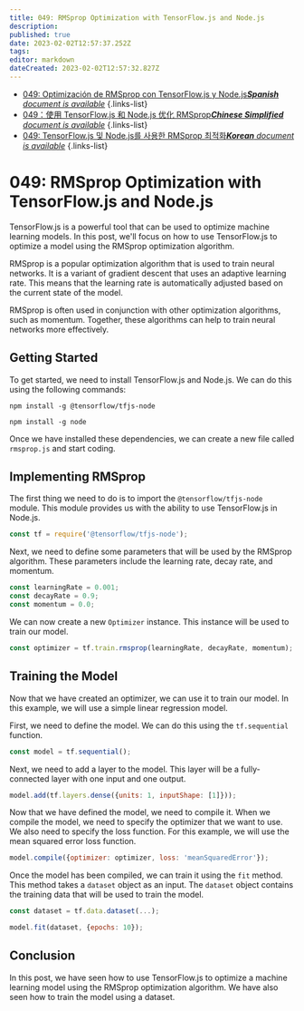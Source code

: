 ```yaml
---
title: 049: RMSprop Optimization with TensorFlow.js and Node.js
description: 
published: true
date: 2023-02-02T12:57:37.252Z
tags: 
editor: markdown
dateCreated: 2023-02-02T12:57:32.827Z
---
```


- [049: Optimización de RMSprop con TensorFlow.js y Node.js***Spanish** document is available*](/es/Knowledge-base/TensorFlow-js/Learning/049-rmsprop-optimization-with-tensorflow-js-and-node-js)
{.links-list}
- [049：使用 TensorFlow.js 和 Node.js 优化 RMSprop***Chinese Simplified** document is available*](/zh/Knowledge-base/TensorFlow-js/Learning/049-rmsprop-optimization-with-tensorflow-js-and-node-js)
{.links-list}
- [049: TensorFlow.js 및 Node.js를 사용한 RMSprop 최적화***Korean** document is available*](/ko/Knowledge-base/TensorFlow-js/Learning/049-rmsprop-optimization-with-tensorflow-js-and-node-js)
{.links-list}


# 049: RMSprop Optimization with TensorFlow.js and Node.js

TensorFlow.js is a powerful tool that can be used to optimize machine learning models. In this post, we'll focus on how to use TensorFlow.js to optimize a model using the RMSprop optimization algorithm.

RMSprop is a popular optimization algorithm that is used to train neural networks. It is a variant of gradient descent that uses an adaptive learning rate. This means that the learning rate is automatically adjusted based on the current state of the model.

RMSprop is often used in conjunction with other optimization algorithms, such as momentum. Together, these algorithms can help to train neural networks more effectively.

## Getting Started

To get started, we need to install TensorFlow.js and Node.js. We can do this using the following commands:

```
npm install -g @tensorflow/tfjs-node
```

```
npm install -g node
```

Once we have installed these dependencies, we can create a new file called `rmsprop.js` and start coding.

## Implementing RMSprop

The first thing we need to do is to import the `@tensorflow/tfjs-node` module. This module provides us with the ability to use TensorFlow.js in Node.js.

```javascript
const tf = require('@tensorflow/tfjs-node');
```

Next, we need to define some parameters that will be used by the RMSprop algorithm. These parameters include the learning rate, decay rate, and momentum.

```javascript
const learningRate = 0.001;
const decayRate = 0.9;
const momentum = 0.0;
```

We can now create a new `Optimizer` instance. This instance will be used to train our model.

```javascript
const optimizer = tf.train.rmsprop(learningRate, decayRate, momentum);
```

## Training the Model

Now that we have created an optimizer, we can use it to train our model. In this example, we will use a simple linear regression model.

First, we need to define the model. We can do this using the `tf.sequential` function.

```javascript
const model = tf.sequential();
```

Next, we need to add a layer to the model. This layer will be a fully-connected layer with one input and one output.

```javascript
model.add(tf.layers.dense({units: 1, inputShape: [1]}));
```

Now that we have defined the model, we need to compile it. When we compile the model, we need to specify the optimizer that we want to use. We also need to specify the loss function. For this example, we will use the mean squared error loss function.

```javascript
model.compile({optimizer: optimizer, loss: 'meanSquaredError'});
```

Once the model has been compiled, we can train it using the `fit` method. This method takes a `dataset` object as an input. The `dataset` object contains the training data that will be used to train the model.

```javascript
const dataset = tf.data.dataset(...);

model.fit(dataset, {epochs: 10});
```

## Conclusion

In this post, we have seen how to use TensorFlow.js to optimize a machine learning model using the RMSprop optimization algorithm. We have also seen how to train the model using a dataset.